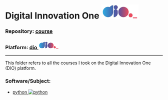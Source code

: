 # Digital Innovation One   <img src="https://github.com/PedroHeeger/main/blob/main/0-aux/logos/plataforma/dio.jpeg" alt="dio" width="auto" height="45">

### Repository: [course](../)
### Platform: <a href="./">dio   <img src="https://github.com/PedroHeeger/main/blob/main/0-aux/logos/plataforma/dio.jpeg" alt="dio" width="auto" height="25"></a>

---

This folder refers to all the courses I took on the Digital Innovation One (DIO) platform.

### Software/Subject:
- <a href="./python">python   <img src="https://cdn.jsdelivr.net/gh/devicons/devicon/icons/python/python-original.svg" alt="python" width="auto" height="25"></a>